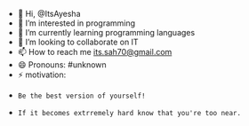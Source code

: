- 👋 Hi, @ItsAyesha
- 👀 I’m interested in programming 
- 🌱 I’m currently learning programming languages
- 💞️ I’m looking to collaborate on IT
- 📫 How to reach me its.sah70@gmail.com
- 😄 Pronouns: #unknown
- ⚡ motivation:
-     Be the best version of yourself!
-     If it becomes extrremely hard know that you're too near.

<!---
ItsAyes/ItsAyes is a ✨ special ✨ repository because its `README.md` (this file) appears on your GitHub profile.
You can click the Preview link to take a look at your changes.
--->
